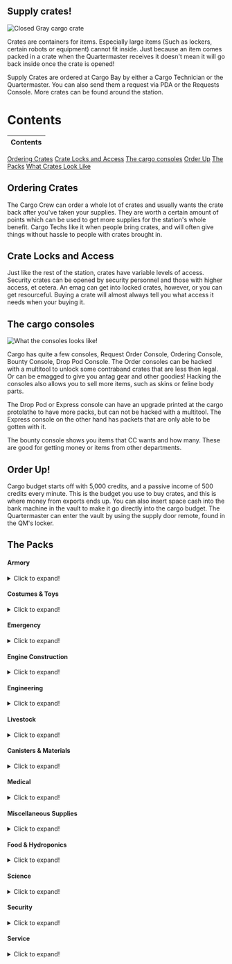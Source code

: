 ## Supply crates!
![Closed Gray cargo crate](https://cdn.discordapp.com/attachments/661373537461993474/661373554880675879/unknown.png "Closed Basic Cargo Crate")

Crates are containers for items. Especially large items (Such as lockers, certain robots or equipment) cannot fit inside. Just because an item comes packed in a crate when the Quartermaster receives it doesn't mean it will go back inside once the crate is opened!

Supply Crates are ordered at Cargo Bay by either a Cargo Technician or the Quartermaster. You can also send them a request via PDA or the Requests Console. More crates can be found around the station.

# Contents
|Contents|
|:--------|
[Ordering Crates](#ordering-crates)
[Crate Locks and Access](#crate-locks-and-access)
[The cargo consoles](#the-cargo-consoles)
[Order Up](#order-up)
[The Packs](#the-packs)
[What Crates Look Like](#what-crates-look-like)

## Ordering Crates
The Cargo Crew can order a whole lot of crates and usually wants the crate back after you've taken your supplies. They are worth a certain amount of points which can be used to get more supplies for the station's whole benefit. Cargo Techs like it when people bring crates, and will often give things without hassle to people with crates brought in.

## Crate Locks and Access
Just like the rest of the station, crates have variable levels of access. Security crates can be opened by security personnel and those with higher access, et cetera. An emag can get into locked crates, however, or you can get resourceful. Buying a crate will almost always tell you what access it needs when your buying it.

## The cargo consoles
![What the consoles looks like!](https://cdn.discordapp.com/attachments/661373537461993474/661429881372147748/unknown.png "Each console")

Cargo has quite a few consoles, Request Order Console, Ordering Console, Bounty Console, Drop Pod Console.
The Order consoles can be hacked with a multitool to unlock some contraband crates that are less then legal. Or can be emagged to give you antag gear and other goodies! Hacking the consoles also allows you to sell more items, such as skins or feline body parts.

The Drop Pod or Express console can have an upgrade printed at the cargo protolathe to have more packs, but can not be hacked with a multitool. The Express console on the other hand has packets that are only able to be gotten with it.

The bounty console shows you items that CC wants and how many. These are good for getting money or items from other departments.

## Order Up!

Cargo budget starts off with 5,000 credits, and a passive income of 500 credits every minute. This is the budget you use to buy crates, and this is where money from exports ends up. You can also insert space cash into the bank machine in the vault to make it go directly into the cargo budget. The Quartermaster can enter the vault by using the supply door remote, found in the QM's locker.

## The Packs

#### Armory

<details>
  <summary>Click to expand!</summary>
 
|Name                                            |Cost|Contents                          |Access Required|Notes                                      |
|:----------------------- |:--------------------------|:---------------|:------------------------------------------|:--|
|Bulletproof Armor Crate                         |1250|Bullet Proof Vests - 3             |Armory         |                                           |
|Bulletproof Helmet Crate                        |1250|Bullet Proof Helmet - 3            |Armory         |                                           |
|Chemical Implants Crate                         |1700|Remote Chemical implants - 5       |Armory         |Comes with an implanter in the box         |
|Combat Knives Crate                             |3200|Combat Knifes - 3                  |Armory         |                                           |
|Combat Shotguns Crate                           |8000|Automatic Combat Shotgun - 3 </br> Bandolier - 3 </br> Box of 12g - 1 </br> Box of Buckshot - 1 |Armory|The shotguns themselves come pre-loaded, just needs to be chambered|
|DRAGnet gun Crate                               |3250|DRAGnet gun - 2                    |Armory         |                                           |
|Energy Guns Crate                               |3250|Energy Gun - 3                     |Armory         |                                           |
|Exile Implants Crate                            |1050|Exile implant - 5                  |Armory         |Comes with an implanter in the box, useless without admins to make an away mission                                                                                            |
|Mindshield Implants Crate                       |4000|Mindshield Implants - 3            |Armory         |Likely will end up needing 3-4 of these in convertion based game mode.                                                                                                   |
|Tracking Implants Crate                         |1050|Tracking Implant - 4 </br> .38 TRAC reloaders - 3              |Armory         | Comes with an implanter in the box        |
|Incendiary Weapons Crate                        |1750|Fully made flamer - 1 </br> Plasma tank - 3 </br> Box of Dragon Breath - 1 <br/> Grenade Incendiary - 3                                                                       |Heads |Flamer doesn't come loaded.                  |
|Personal Miniature Energy Guns                  |3000|Miniature Energy gun - 3           |Armory         |                                           |
|Reflector Vest Crate                            |2000|Reflector Vest       - 2           |Armory         |Shockingly cheap traitor goal              |
|Riot Armor Crate                                |1750|Riot Vests - 3                     |Armory         |                                           |
|Riot Helmets Crate                              |1750|Riot Helmets - 3                   |Armory         |                                           |
|Riot Shields Crate                              |2200|Riot Shields  - 3                  |Armory         |                                           |
|Riot Shotgun Crate                              |6500|Riot Shotgun  - 3        </br> Box of rubber shot - 1   </br> Box of Beanbag - 1                                                                                        |Armory|The shotguns themselves come pre-loaded, just needs to be chambered |
|Russian Surplus Crate                           |5000|Ration Pack</br>Stripper Clip (7.62mm)</br>Ammo Storge Toolbox</br>Russian Armor Vest</br>Russian Armor Helmet</br>Russian Shoes</br>Combat Gloves</br>Sovit Jumpsuit</br>Sovit Turtleneck Jumpsuit</br>Russian Balaclava</br>Russian Ushanka</br>Russian Coat</br>Bolt Action Rifle              |Armory & Console Needs to be hacked|Only picks ten items inside the crate.   |
|SWAT Crate                                      |6000|NT Swat Helmets  - 2 </br> SWAT Suits - 2 </br> Combat gloves - 2 </br> SWAT sec Hailers - 2 </br> Combat Belt - 2 |Armory         |The SWAT suit and helmets are space proof  |
|SWAT tatical tasers Crate                       |7000|SWAT Tasers  - 2                   |Armory        |                                           |
|WoodStock Classic Shotguns Crate                |3000|Four Round shotgun  - 3            |Armory         |Already loaded but needs to be chambered       |
|WT-550 Semi-Auto Rifle Crate                    |2550|WT-550 Semi Auto rifle   - 2       |Armory        |Pre loaded with lethals                    |
|WT-550 Semi-Auto SMG Ammo Crate                 |1750|WT-550 rifle Lethal Ammo  - 4      |Armory        |                                           |
|WT-550 Semi-Auto SMG Non-Lethal Ammo Crate      |1750|WT-550 rifle None Lethal Ammo  - 4 |Armory        |                                           |
|WT-550 Semi-Auto SMG Special Ammo Crate         |3000|WT-550 rifle Incendiary Ammo  - 2  </br> WT-550 rifle AP Ammo  - 2 |Armory        |                                           |                                         |
</details>

#### Costumes & Toys
<details>
  <summary>Click to expand!</summary>
 
|Name                                            |Cost|Contents                          |Access Required|Notes|
|:----------------------- |:--------------------------|:---------------|:------------------------------------------|:--|
|Collectable Hats Crate                         |20000|Collectable Hat That can be one of -</br>Chef</br>Paper</br>Tophat</br>Captain</br>Beret</br>Welding</br>Flatcap</br>Pirate</br>Kitty</br>Rabbet Ears</br>Wizard</br>Hardhat</br>HoS</br>HoP</br>Thunderdome</br>SWAT</br>Slime</br>Xenom</br>Ultra Rare Pete's hat!             ||You only get 3 random items in this list                                           |
|Contraband Crate                                |3000|Contraband Posters</br>Life Weed</br>Cannabis</br>Life Cannabis</br>Zoompill Bottle</br>Happypill Bottle</br>LSDpill Bottle</br>Aranesppill Bottle</br>Stimulantpill Bottle</br>Deck of Syndicate Cards</br>Tacticool Jumpsuit</br>Tactical Jumpsuit</br>Bottle of Absinthe</br>Gun Suppressor</br>Shady Slims Smokes</br>Syndicate Smokes</br>Syndicate Gas Mask</br>Golden Necklace</br>Donksoft Vender Restock Unit</br>Amputation Arcade Game           |Console Needs to be hacked|    You only get 5 random items in this pack      |
|Foam Force Crate                                |1000|Foam Shotgun - 8                  ||Preloaded just needs to be chambered|
|Foam Force Pistols Crate                        |4000|Foam Pistol - 2</br> Foam Pistol Magazine - 2      |Console Needs to be hacked|Pistols come pre-loaded                     |
|Hilarious Firing Pin Crate                      |5000|Clown Firing Pin - 1              |Console Needs to be hacked|                   |
|Laser Tag Crate                                 |3500|Red Laser Tag Gun - 3</br> Blue Laser Tag Gun - 3</br> Red Laser Tag Armor - 3</br> Blue Laser Tag Armor - 3</br>Red Laser Tag Helmet - 3</br>Blue Laser Tag Helmet - 3                 |         |                                                                                            |
|Laser Tag Firing Pins Crate                     |3000|Laser Fireing Pins - 6           |Console Needs to be hacked|Has three blue and three red armor linking firepins                                                                                                  |
|Toy Crate                                       |5000|Random prizes usually found in arcade machines. </br>Donksoft Vender Restock            |         |Only 5 items in said crate. No pushies       |
|Plush Crate                                     |1500|Random Plushie  - 5      |       |                 | |
|Formalwear Crate                                |4750|Black Tango Dress - 1</br>Formal Assistant Jumpsuit - 2</br>Blue suit - 1</br>Blue Suit Jacket - 1</br>Purple Suit - 1</br>Purple Suit Jacket - 1</br>Black Suit - 1</br>Black Suit Jacket - 1</br>Waistcoat - 1</br>Blue Tie - 1</br>Red Tie - 1</br>Black Tie - 1</br>Bowler Hat - 1</br>Fedora-1</br>Flat Cap - 1</br>Beret - 1</br>Top-Hat - 1</br>Laceup Shoes - 3</br>Charcoal Suit - 1</br>Navy Suit - 1</br>Burgundy Suit - 1</br>Checkered Suit - 1</br>Tan Suit - 1</br>Lipstick (of random color) - 1   |         |                                           |
|Original Costume Crate                          |1750|Snowman Suit - 1</br>Snowman Suit Head - 1</br>Chicken Suit - 1</br>Chicken Suit Head - 1</br>Monkey Suit - 1</br>Monkey Mask - 1</br>Cardborg Suit - 1</br>Cardborg Helmet - 1</br>Xeno Suit - 1</br>Xeno Suit Head - 1</br>Corgi Costume - 1</br>Carp Costume - 1</br>Bee Costume - 1               |         |     |
|Standard Costume Crate                          |1300|Giggles Von Honkerton - 1</br>Clown Shoes - 1</br>Clown Wig and Mask - 1</br>Clown Suit - 1</br>Bike Horn - 1</br>Mime's Outfit - 1</br>Black Shoes - 1</br>White Gloves - 1</br>Mime Mask - 1</br>French Beret - 1</br>Suspenders - 1</br>Bottle of Nothing - 1</br>Parcel Parceaux - 1             |Theatre          |                                           |
|Wizard Costume Crate                            |2000|Fake Wizard Hat - 1</br> Fake Wizard Robe - 1</br> Sandles - 1</br>Wizard Staff - 1      |       |                 | |
</details>

#### Emergency

<details>
  <summary>Click to expand!</summary>
 
|Name                                            |Cost|Contents                          |Access Required|Notes                                      |
|:----------------------- |:--------------------------|:---------------|:------------------------------------------|:--|
|Biker Gang Kit                                  |2500|ATV - 1</br>ATV Key - 1</br>Spray Can - 2</br>Leather Overcoat - 1</br>Black Gloves - 1</br>Gray Soft Cap - 1</br>Skull Bandana - 1             |Console Needs to be hacked    |                                           |
|Biological Emergency Crate                      |2000|Biohood - 2</br> Biosuit - 2</br>Bio Bag - 1</br>Antiviral Syringe - 2</br>Nitrile Gloves - 2           |         |                                           |
|Emergency Bot/Internals Crate                   |2750|Medibot - 2</br>Floorbot - 2</br>Air Tank - 5</br>Gas Mask - 5          |         |                                           |
|Emergency Medical Supplies                      |10000|Box of Bodybags - 2</br>Heath HUD - 1</br>Loaded Defibrillator - 1</br>Medical Belt - 1</br>Toxin First Aid Kit - 1</br>O2 First Aid Kit - 1 </br>Brute First Aid Kit - 1</br>Burn Treatment Kit - 1</br>Glass Bottle of Toxins - 2</br> Storge Box of Medipens - 1           |         |                                           |
|Emergency Medical Supplies (Lite)               |2800|Box of Bodybags - 1</br>Stack of Gauze - 2</br>Health Analyzer - 2</br> Advanced Health Analyzer - 1</br>First Aid Kit -1</br>Spray of Styptic - 1 </br>Spray of Silver Sulfadiazine - 1</br>Spray of Synthflesh - 1</br>Glass Bottle of Charcoal - 2</br>Glass Bottle of Toxins - 1</br>Epinephrine Medipens - 4          |         |                                           |
|Emergency Radiation Protection Crate            |2500|Radiation Hood - 2</br>Radiation Suit - 2</br>Geiger Counter - 2</br>Radiation Treatment Deluxe Pill Bottle - 1</br>Radiation Treatment Kit - 1           |         |                                           |
|Emergency RCDs                                  |1500|RCD - 2           |         |The RCDs dont come loaded                                     |
|Explosive Emergency Crate                       |1500|Bomb Protection Hood - 1</br>Bomb Protection Suit - 1</br>Screwdriver - 1</br>Multitool - 1</br>Wirecutters - 1</br>           |         |                                           |
|Firefighting Crate                              |1200|Fire Fighter Suit - 2</br> Red Hard Hat - 2</br>Gas Mask - 2</br>Flashlight - 2</br>Red Air Tank - 2</br>Advanced Fire Extinguisher - 2           |         |                                           |
|Firefighting Tank Backpack                      |1000|Atmos Watertank - 1           |Atmospheric|                                           |
|Internals Crate                                 |1000|Gas Mask - 3</br>Breath Mask - 3</br>Air Tank - 3</br>Emergency Oxygen Tank - 3           |         |                                           |
|Metal Foam Grenade Crate                        |1500|Metal Foam Grenades - 14           |         |                                           |
|MRE Packs (Emergency Rations)                   |1000|MRE Menu One - 2 </br> MRE Menu Two - 2</br>  MRE Menu Three - 1</br>  MRE Menu Four - 1      |         |                                           |
|NULL Crate                                      |20000|Worth of 30TC of gear found in a uplink           |Must Emag the Console|                                           |
|Plasmaman Space Envirosuits                     |4000|Plasmaman Space Suit - 2 </br> Plasmama Space Hemlet - 2           |EVA|                                           |
|Plasmaman Supply Kit                            |2000|Plasmaman Suit - 2 </br> Plasmama Space Hemlet - 2</br> Plasmaman Internals - 2           |EVA|                                           |
|Radiation Protection Crate                      |1300|Radiation Hood - 2</br>Radiation Suit - 2</br>Geiger Counter - 2</br> Bottle of Vodka - 2 </br> Shot glasses - 2           |         |                                           |
|Space Suit Crate                                |1500|Space Suit - 2</br> Space Hemlet - 2</br>Breath Mask - 2           |         |                                           |
|Space Suits (Fragile)                           |1200|Air Tank - 2</br>Gas Mask -2</br>Soft Space Suit Helmet - 2</br> Soft Space Suit -2           |         |                                           |
|Spare EVA Jetpacks                              |2000|EVA Grade Jectpacks - 3           |  EVA   |                                           |
|Special Ops Supplies                            |2200|Box of EMPs - 1</br>Smoke Grenade - 3</br>Sleepy Pen - 1</br>Incendiary Grenade - 1           |Must Emag the Console|                                           |
|Weed Control Crate                              |1800|Gas Mask - 1</br>Scythe - 1</br>Spray Bottle of Plant-B-Gone - 2</br>Anti-Weed Grenade - 2           |Hydroponics|                                           |

</details>


#### Engine Construction

<details>
  <summary>Click to expand!</summary>
 
|Name                                            |Cost|Contents                          |Access Required|Notes                                      |
|:----------------------- |:--------------------------|:---------------|:------------------------------------------|:--|
|Antimatter Containment Jar Crate                |2300|Antimatter Containment Jar - 2    |               |             |
|Antimatter Control Crate                        |5200|Antimatter Controls - 1           |               |             |
|Antimatter Shielding Crate                      |2500|Antimatter Shield - 9             |               |             |
|Emitter Crate                                   |1750|Emitter - 2                       |CE             |             |
|Field Generator Crate                           |1750|Field Generator - 2               |               |             |
|Grounding Rod Crate                             |2200|Grounding Rod - 4                 |               |             |
|M.A.S.O.N RIG Crate                             |15000|M.A.S.O.N RIG - 1                |CE             |             |
|Particle Accelerator Crate                      |3750|PA Fuel Chamber - 2  </br>PA Control Box - 1</br> PA Emitter Center - 1</br>PA Emitter Left - 1</br> PA Emitter Right - 1</br>PA Power Boc - 1</br>PA End Cap - 1                      |               |             |
|Radiation Collector Crate                       |2750|Radiation Collector - 3           |               |             |
|Singularity Generator Crate                     |6000|Singularity Generator - 1         |               |             |
|Solar Panel Crate                               |2850|Solar Assemblies - 21</br>Solar-Control Circuit Board - 1</br>Solar Tracker - 1</br>Solar Power Guide Paper - 1         |               |             |
|Supermatter Shard Crate                         |10000|Supermatter Shard - 1            |CE             |             |
|Tesla Coil Crate                                |3500|Tesla Coil - 4                    |               |             |
|Tesla Generator Crate                           |7000|Tesla Generator - 1               |               |             |

</details>

#### Engineering

<details>
  <summary>Click to expand!</summary>
 
|Name                                            |Cost|Contents                          |Access Required|Notes                                      |
|:----------------------- |:--------------------------|:---------------|:------------------------------------------|:--|
|Anti-breach Shield Projector Crate              |2500|Anti-breach Shield Projector - 2   |               |             |
|Conveyor Assembly Crate                         |750 |Conveyor Belts - 15 </br>Instruction Book - 1           |               |             |
|Engineering Gear Crate                          |1500|Toolbelts - 3</br> High-Visibility Vests - 3</br> Welding Helmets - 3</br> Hardhats - 3</br>Meson Goggles - 2             |           |             |
|Engineering Hardsuit                            |2250|Engineering Hardsuit - 1</br> Air Tank - 1</br> Gas Mask - 1                       |Engineering|             |
|Atmospherics Hardsuit                           |5000|Atmospherics Hardsuit - 1</br> Air Tank - 1</br> Gas Mask - 1                |CE             |             |
|Radiation Voidsuit                              |3500|Radiation Voidsuit Helm - 1</br>Radiation Voidsuit Suit - 1</br> Air Tank - 1</br> Gas Mask - 1                |Engineering|             |
|Industrial RCD                                  |4500|Industrial RCD - 1                |CE             |             |
|Insulated Gloves Crate                          |2300|Insulated Glove - 3               |               |             |
|NT-75 Electromagnetic Power Inducers Crate      |2300|SCI Inducers - 2                  |               |Comes with cells installed   |
|P.A.C.M.A.N Generator Crate                     |2250|P.A.C.M.A.N Generator - 1         |               |Dosnt come with fuel             |
|Portable Air Pump Crate                         |3000|Air Pump - 2                      |               |             |
|Portable Scrubber Crate                         |3000|Air Scrubber - 2                  |               |             |
|Power Cell Crate                                |1000|High-Voltage Power Cell - 3      |               |             |
|Shuttle Engine Crate                            |5000|Bluespace Engine - 1              |CE             |             |
|Toolbox Crate                                   |1200|Electrical Toolbox - 3 </br>Mechanical Toolbox - 3              |               |Ectrical toolboxes can spawn insulated gloves in them         |
|Bluespace Artillery Parts                       |15000|BAP Circuitboard - 4             |               |This is needed to complete a station goal.            |
|DNA Vault Parts                                 |12000|DNA Circuitboard - 1</br>DNA Probe - 5  |               |This is needed to complete a station goal.         |
|DNA Vault Samplers                              |3000|DNA Probe - 5                     |               |             |
|Shield Generator Satellite                      |4000|Meteor Satellite - 3              |               |             |
|Shield System Control Board                     |4000|Shield System Control Board - 1   |               |             |

</details>

#### Livestock

<details>
  <summary>Click to expand!</summary>
 
|Name                                            |Cost|Contents                          |Access Required|Notes                                      |
|:----------------------- |:--------------------------|:---------------|:------------------------------------------|:--|
|Animal Feed Crate                               |1500|Wheat Plant - 50 </br> Oat Plant - 1   |               |             |
|Bird Crate                                      |4000|Talking Bird - 5                  |               |Has a 1% to spawn a clock work bird     |
|Butterflies Crate                               |5000|Butterfly - 50                    |Console Needs to be hacked|             |
|Cat Crate                                       |5000|Cat - 1</br> Collar - 1</br>      |               |             |
|Chicken Crate                                   |2000|Chicken -                         |               |             |
|Crab Rocket                                     |5000|Crab - 50                         | Drop Pod Only |             |
|Corgi Crate                                     |5000|Corgi - 1</br> Collar - 1         |               | Has 50% to spawn Lisa             |
|Exotic Corgi Crate                              |5500|Exotic Corgi - 1</br> Collar - 1  |               |             |
|Cow Crate                                       |3000|Cow - 1                           |               |             |
|Fox Crate                                       |5000|Fox - 1</br> Collar - 1           |               |             |
|Goat Crate                                      |2500|Goat - 1                          |               |             |
|Goose Crate                                     |2500|Untitled Goose - 1                |               |             |
|Pug Crate                                       |5000|Pug - 1 </br> Collar - 1          |               |             |
|Space kiwi Crate                                |2000|Space Kiwi - 1                    |               |             |
|Snake Crate                                     |3000|Poison Snake - 3                  |               |             |
|Mouse Crate                                     |2000|Mouse - 12                        |               |             |
|Security Bat Crate                              |2500|Security Bat - 5                  |               |             |

</details>

#### Canisters & Materials

<details>
  <summary>Click to expand!</summary>
 
|Name                                            |Cost|Contents                          |Access Required|Notes                                      |
|:----------------------- |:--------------------------|:---------------|:------------------------------------------|:--|
|50 Cardboard Sheets                             |1000|Cardboard Sheet - 50              |               |             |
|50 Glass Sheets                                 |850 |Glass Sheet - 50                  |               |             |
|50 Metal Sheets                                 |850 |Metal Sheet - 50                  |               |             |
|20 Plasteel Sheets                              |4700|Plasteel Sheet - 20               |               |             |
|50 Plasteel Sheets                              |9050|Plasteel Sheet - 50               |               |             |
|50 Plastic Sheets                               |950 |Plastic Sheet - 50                |               |             |
|30 Sandstone Blocks                             |800 |Sandstone Blocks - 30             |               |             |
|50 Towercap Logs                                |1000|Towercap Log - 50                 |               |             |
|50 Wood Planks                                  |1450|Wood Plank - 50                   |               |             |
|Raw Cotton Crate                                |800 |Raw Cotton - 40                   |               |             |
|Raw Cotton Crate (Bulk)                         |1300|Raw Cotton - 240                  |               |             |
|Spare RCD ammo                                  |3750|RDC ammo - 16                     |               |             |
|Loom                                            |1000|Loom - 1                          |               |             |
|BZ Canister Crate                               |7500|BZ Canister - 1                   |Toxins         |             |
|Carbon Dioxide Canister                         |3000|Carbon Dioxide Canister - 1       |               |             |
|Nitrogen Canister                               |2000|Nitrogen Canister - 1             |               |             |
|Nitrous Oxide Canister                          |2500|Nitrous Oxide Canister - 1        |Atmospherics   |             |
|Oxygen Canister                                 |1500|Oxygen Canister - 1               |               |             |
|Water Vapor Canister                            |2500|Water Vapor Canister - 1          |               |             |
|Fuel Tank Crate                                 |800 |Fuel Tank - 1                     |               |             |
|Water Tank Crate                                |600 |Water Tank - 1                    |               |             |
|Firefighting Foam Tank Crate                    |1500|Firefighting Foam Tank - 1        |               |             |
|Large Water Tank Crate                          |1200|High-Capacity Water Tank - 1      |               |             |

</details>

#### Medical

<details>
  <summary>Click to expand!</summary>
 
|Name                                            |Cost|Contents                          |Access Required|Notes                                      |
|:----------------------- |:--------------------------|:---------------|:------------------------------------------|:--|
|Bodybags                                        |1200|Boxes of Bodybags - 4             |               |             |
|Blood Pack Variety Crate                        |3000|Random Blood Pack - 1 </br> Synthetic Blood Pack - 2<br>AB+ Blood Pack - 1</br>AB- Blood Pack - 1 </br>A- Blood Pack - 1 </br>A+ Blood Pack - 1 </br>B+ Blood Pack - 1 </br>B- Blood Pack - 1 </br>O+ Blood Pack - 1 </br>O- Blood Pack - 1 </br>Lizard Blood Pack - 1 </br>Slime Blood Pack - 1 </br>Insect Blood Pack - 1              |               |             |
|Chemical Starter Kit Crate                      |1700|Bottle of Hydrogen - 1 </br>Bottle of Carbon - 1 </br>Bottle of Nitrogen - 1</br>Bottle of Oxygen - 1 </br>Bottle of Fluorine - 1 </br>Bottle of Phosphorus - 1 </br>Bottle of Silicon - 1 </br>Bottle of Chlorine - 1 </br>Bottle of Radium - 1 </br>Bottle of Sulphuric Acid - 1</br>Bottle of Ethanol - 1</br>Bottle of Potassium - 1</br>Science Goggles - 1</br>Dropper - 1</br>Box of Beakers - 1               |               |             |
|Defibrillator Crate                             |2500|Defibrillator - 2                 |               |Defibrillators come loaded with a cell|
|IV Drip Crate                                   |800 |IV Drip - 1                       |               |             |
|Med-Co Advanced surgery tools                   |5500|Spray of Synthflesh - 1</br>Spray of Sterilizine - 1</br>Belt of Advanced Surgical Tools - 1                 | Surgery |             |
|Surgical Supplies Crate                         |1300|Duffle Bag of Surgical Tools - 1</br>Roller Bed - 1</br>Spray of Sterilizine - 1        |Surgery    |             |
|Bruise Treatment Kit Crate                      |1000|Brute First Aid Kit - 3           |               |             |
|Burn Treatment Kit Crate                        |1000|Burn First Aid Kit - 3            |               |             |
|First Aid Kit Crate                             |1000|First Aid Kit - 4                 |               |             |
|Toxin Treatment Kit Crate                       |1000|Toxic First Aid Kit - 3           |               |             |
|Medical Hardsuit                                |2750|Medical Hardsuit - 1</br>Gas Mask - 1</br>Air Tank - 1                   |Medbay|             |
|Medical Supplies Crate                          |2500|Bottle of Charcoal - 2</br>Bottle of Epinephrine - 2</br>Bottle of Morphine - 3</br>Bottle of Toxins - 2</br>Large Beaker - 2</br>Insulin Pill - 4</br>Stack of Medical Gauze - 1</br>Box of Beaker - 1</br>Box of Spray Bottle - 1</br>Box of Syringes - 1</br>Box of Bodybags - 1</br> Pill Bottle of Stimulants - 1|               |             |
|Medical Sprays                                  |2250|Spray of Synthflesh - 2</br>Spray of Sterilizine - 2</br>Spray of Silver Sulfadiazine - 2</br>Spray of Styptic - 2                          |               |             |
|Mixed Medical Kits                              |1250|Burn First Aid Kit - 1</br>Burn First Aid Kit - 1</br>First Aid Kit - 1</br>Toxic First Aid Kit - 1</br>Oxygen Deprivation First Aid Kit - 1                 |         |             |
|Oxygen Deprivation Kit Crate                    |1000|Oxygen Deprivation First Aid Kit - 3    |               |             |
|Radiation Treatment Crate Deluxe                |3500|Geiger Counter - 2</br>Pill Bottle of Antirad Plus - 1</br>Pill Bottle of Radiation Treatment Deluxe - 1</br>Radiation First Aid Kit - 2           |               |             |
|Virus Crate                                     |2500|Bottle of Flu - 1</br>Bottle of Common Cold - 1</br>Bottle of Random Virus - 4</br>Bottle of Fake Gibs - 1</br>Bottle of Magnitis - 1</br>Bottle of Pierrot Throat - 1</br>Bottle of Brainrot - 1</br>Bottle of Anxiety - 1</br>Bottle of Beesease - 1</br>Box of Beakers - 1</br> Box of Syringes - 1</br>Bottle of Unstable Mutagen - 1      |CMO            |             |
|Virus Containment Crate                         |3000|Medibot - 1</br>Bio hood - 2</br>Bio Suit - 2</br>Anti-Viral Syringe - 4</br>Box of Syringe - 1</br>Box of Beakers - 1                 |Medbay|             |

</details>

#### Miscellaneous Supplies

<details>
  <summary>Click to expand!</summary>
 
|Name                                            |Cost|Contents                          |Access Required|Notes                                      |
|:----------------------- |:--------------------------|:---------------|:------------------------------------------|:--|
|Art Supplies                                    |800 |Easel - 2</br>Cavas 19x19 - 2</br>Cavas 23x19 - 2</br>Cavas 23x23 - 2</br>Box of Crayons - 2</br>White Crayon - 2</br>Rainbow Crayon                  |               |             |
|Book Crate                                      |1500|Random Book - 3</br> Random Manula - 3</br>Codex Gigas - 1                |               |             |
|Bureaucracy Crate                               |1500|Moveable Chestdrawer - 1</br>Camera Film - 1</br>Hand Labeler - 1</br>Hand Labeler Refill - 2</br>Paper Bin - 1</br>Four Colour Pen - 2</br>Pen - 1</br>Blue Pen - 1</br>Red Pen - 1</br>Blue Folder - 1</br>Red Folder - 1</br>Yellow Folder - 1</br>Clipboard - 2</br>Approved Stamp - 1</br>Denied Stamp - 1</br>Briefcase - 1             |               |             |
|Captain Pen                                     |5000|Captain Pen - 1                   |Captain        |             |
|Calligraphy Crate                               |730 |Box of Fountain Pens  - 1</br>Paper Bin - 1             |               |             |
|Freelance Paper work                            |700 |Fountain Pen - 1</br>Freelance Paper Work - 20             | Filling out the paper work and sending it back will make 2400 credits.    |             |
|Bedsheet Crate (R)                              |2000|Random Bed Sheet - 8              |               |             |
|Bedsheet Crate (C)                              |1250|Bed Sheet Red - 1</br>Red Bed Sheet Blue - 1</br>Yellow Bed Sheet - 1</br>Green Bed Sheet - 1</br>Purple Bed Sheet - 1</br>Brown Bed Sheet - 1</br>Black Bed Sheet - 1</br>Rainbow Bed Sheet - 1                   |               |             |
|Bicycle                                         |1000000|Bicycle - 1                    |               |             |
|Big Band Instrument Collection                  |1250|Violin - 1</br>Guitar - 1</br>Glockenspiel - 1</br>Accordion - 1</br>Saxophone - 1</br>Trombone - 1</br>Recorder - 1</br>Harmonica - 1</br>Grand Piano - 1                   |               |             |
|Casino Crate                                    |5000|Battle Arcade Game Circuitboard - 2</br>Orion Trail Arcade Game Circuitboard - 2</br>Minesweeper Arcade Game Circuitboard - 2</br>Slots Game Circuitboard - 6                   |        |             |
|Coin Crate                                      |3000|Silver Coin - 10                  |Console Needs to be hacked|             |
|Dirty Magazines                                 |12000|.357 Speed Loader</br>9mm magazine</br>Point 45 Cleaner Rounds|Must Emag the Console| Only 3 items in said crate           |
|Candle Crate                                    |850 |Box of Candles - 2</br>Box of Crayons - 1                   |        |             |
|Exotic Footwear Crate                           |4337|Foot Wraps - 2</br>Foot Wraps Silver - 2</br>Foot Wraps Red - 2</br>Foot Wraps Blue - 2</br>Clown Shoes -1</br>Kindle Kicks - 1                   |        |             |
|Funeral Supplies                                |1200|Burial Clothing - 1</br>Box of Candles - 2</br>Harebell Flowers - 2</br>Lily Flowers - 2</br>Geranium Flowers - 2</br>Box of Crayons - 1</br>Paper Bin - 1                  |        |             |
|Jukebox                                         |10000|Jukebox - 1                       |               |             |
|Loot Box                                        |15000|Detla Locked Puzzle - 1          |Console Needs to be hacked|             |
|Potted Plants Crate                             |730 |Potted Plant - 5                  |               |             |
|Religious Supplies Crate                        |4000|Bible - 2</br>Bottle of Holy Water - 2</br>Chaplain Hoodie - 2</br>              |               |             |
|Shower Supplies                                 |1000|Towl - 6</br>Rubber Duck - 2</br>Bar of NT Soap - 1              |               |             |
|Exotic Carpet Crate                             |7000|Carpet Blue - 100</br>Carpet Red - 100</br>Carpet Cyan - 100</br>Carpet Green - 100</br>Carpet Orange - 100</br>Carpet Purple - 100</br>Carpet Black-Red - 100</br>Carpet Royal Blue - 100</br>Carpet Monochrome - 100             |               |             |
|Premium Carpet Crate                            |1350|Carpet - 100</br>Carpet Black - 100</br>Carpet Monochrome - 100</br>Carpet Black-Red - 100              |               |             |
|High-traction Floor Tiles                       |2000|High-traction Floor Tile - 60                    |               |             |
|Lewd Crate                                      |5250|Dildo - 2</br>Kink Vender Refill - 2</br>Maid Outfit - 2</br>Shock Collar - 2</br>Kinky Hand Cuffs - 2</br>Kitty Ears - 2</br>Pill Bottle of Penis Enlargement - 1</br>Keg of Aphro - 1      |Console Needs to be hacked|Cronic             |
|Lewd Deluxe Keg                                 |7500|Keg of Strong Aphro - 1          |Console Needs to be hacked| Hexacroc  |

</details>

#### Food & Hydroponics

<details>
  <summary>Click to expand!</summary>
 
|Name                                            |Cost|Contents                          |Access Required|Notes                                      |
|:----------------------- |:--------------------------|:---------------|:------------------------------------------|:--|
|Burger Combo #2                                 |3200|Big Bite Burger - 1</br>Cheese Burger - 1</br>Fries- 1</br>Packet of Ketup - 2</br>Nugget - 4</br>Random Plushie - 1              |               |             |
|Candy Crate                                     |2500|Candy Bar</br>Lollipop</br>Gumball</br>Chocolate Egg</br>Donut</br>Cookie</br>Suger Cookie</br>Mint</br>Spider Lollipop</br>Chocolate Coin</br>Fudge Dice</br>Chocolate Orange</br>Honey Nut Bar</br>Tiny Chocolate</br>Space Twinkie</br>Cheesie Honkets</br>Syndi-Cake</br>Skull Cookie</br>Coffin Cookie</br>Candy Corn</br>Candied Apple</br>Chocolate Bar</br>Candy Heart</br>Box of Tiny Chocolate</br>Box of Donuts                   |               |Only 10 items in said crate.|
|Fiesta Crate                                    |2750|Sombrero - 1</br>Red Cloak - 1</br>Fake Moustache - 1</br>Taco - 2</br>Taco Plain - 2</brEnchiladas - 2</br>Carne Burrito - 1</br>Chessy Burrito - 1</br>Packet of Capsaicin - 2              |               |             |
|Pizza Crate                                     |6000|Box of Margherita Pizza - 1</br>Box of Mushroom Pizza - 1</br>Box of Meat Pizza - 1</br>Box of Vegetable Pizza - 1</br>Box of Pineapple Pizza - 1             |               |5% To spawn an Anomalous Pizza Box|
|Food Crate                                      |1000|Bag of Flour - 2</br>Bag of Rice - 2</br>Jug of Milk - 2</br>Jug of Soy Milk - 1</br>Carten of Eggs - 2</br>Salt Shaker - 1</br>Pepper Mill - 1</br>Bottle of Enzyme - 1</br>Bottle of Sugar - 1</br>Slab of Monkey Meat -3</br>Banana - 3               |               |             |
|Fruit Crate                                     |1500|Lime</br>Orange</br>Banana</br>Watermelon</br>Apple</br>Berries</br>Lemon</br>Pineapple</br>Cherries</br>Grapes</br>Green Grapes</br>Eggplant</br>Strawberry</br>Peach                |               |Only 15 items in said crate.|
|High-yield Clown-grade Cream Pie Crate          |6000|Duffle Bag of Cream Pies - 1      |Console Needs to be hacked & Theater | |
|Meat Crate (Exotic)                             |2000|Slab of Slime Meat</br>Slab of Killer Tomato Meat</br>Slab of Bear Meat</br>Slab of Xeno Meat</br>Slab of Spider Meat</br>Slab of Human Meat</br>Spider Leg</br>Raw Bacone</br>Slab of Carp Meat                 |               |Only 15 items in said crate.|
|Meat Crate (Fresh)                              |2150|Box of Monkey Cubes - 1</br>Cable Cuffs - 1</br>IV Drip - 1</br>Beaker of Cryoxadone - 2                   |Console Needs to be hacked|             |
|Meat Crate 'Synthetic'                          |1200|Slab of Meat Product Meat - 12</br>Slab of Imitation Carp Meat - 4                 |               |             |
|Mixed Ingredient Boxes                          |2300|Box of Mixed Ingredients - 4      |               |             |
|Vegetable Crate                                 |1300|Chili</br>Corn</br>Tomato</br>Potato</br>Carrot</br>Chanterelle</br>Onoin</br>Pumpkin                     |               |Only 15 items in said crate.|
|Beekeeper Suit Crate                            |1300|Beekeeper Suit - 2</br>Beekeeper Hood - 2                           |               |             |
|Beekeeping Starter Crate                        |1800|Bee Box - 1</br>Honey Frame - 4</br>Queen Bee - 1</br>Beekeeper Suit - 1</br>Beekeeper Hood - 1</br>Fly Swatter - 1                   |               |             |
|Hydroponics Backpack Crate                      |1200|Watertank Backpack - 1            |Hydroponics    |             |
|Maintenance Garden Crate                        |2700|Portable Seed Maker - 1</br>Pest Spray - 1</br>Sandstone Block - 20</br>Bucket - 1</br>Bottle of Ammonia - 2</br>Hatchet - 1</br>Cultivator  - 1</br> Plant Analyzer - 1</br>Botanic Leather Gloves - 1</br>Flashlight - 1</br>Carrot Seeds - 2</br>Tower Cap Seeds - 2</br>Watermelon Seeds - 2</br>Grass Seeds - 2             |               |             |
|Seeds Crate                                     |1250|Chili Seeds - 1</br>Berry Seeds - 1</br>Corn Seeds - 1</br>Eggplant Seeds - 1</br>Tomato Seeds - 1</br>Soya Seeds - 1</br>Wheat Seeds - 1</br>Rice Seeds - 1</br>Carrot Seeds - 1</br>Sunflower Seeds - 1</br>Chanter Seeds - 1</br>Potato Seeds - 1</br>Surgarcane Seeds - 1</br>Ambrosia Seeds - 1        |    |             |
|Seeds Crate (Exotic)                            |1500|Nettle Seeds - 1</br>Replicapod Seeds - 3</br>Plump Seeds - 1</br>Liberty Seeds - 1</br>Amanita Seeds - 1</br>Reishi Seeds - 1</br>Banana Seeds - 1</br>Egg-Plant Seeds - 1</br>Random Seeds - 2               |               |             |
|Hunting Gear                                    |3500|Flat Cap - 1</br>Captain Wintercoat - 1</br>Bottle of Cognac - 1</br>Havana Cigar Box - 1</br>White Gloves - 1</br>Curator Jumpsuit - 1</br>Wood Stock Shotgun - 1          |Console Needs to be hacked & Armory|Shotgun is loaded with lethals             |
|Party Equipment                                 |2000|Box of Drinking Glasses - 1</br>Shaker - 1</br>Bottle of Patron - 1</br>Bottle of Goldshlager - 1</br>Bottle of Ale - 2</br>Bottle of Beer - 4</br>Glowstick - 1</br>Red Glowstick - 1</br>Blue Glowstick - 1</br>Cyan Glowstick - 1</br>Orange Glowstick - 1</br>Yellow Glowstick - 1</br>Pink Glowstick - 1                     |               |             |
|Surplus Valentine Crate                         |3000|Heart Candy Box - 2</br>Poppy Flower - 3</br>Candy Heart - 5</br> Valentine Card - 3                    |Console Needs to be hacked|             |

</details>

#### Science

<details>
  <summary>Click to expand!</summary>
 
|Name                                            |Cost|Contents                          |Access Required|Notes                                      |
|:----------------------- |:--------------------------|:---------------|:------------------------------------------|:--|
|Advanced Alien Alloy Crate Crate                |15000|Abductor Alloy - 1               | Drop Pod Only |             |
|Chemistry Beakers Crate                         |1500|Small Beaker - 4</br>Large Beaker - 3</br>Plastic Beaker - 2</br>Cryo Beaker - 1</br>Metamaterial Beaker - 1</br>Dropper - 3</br>Latex Glove - 2                  |               |             |
|Circuit Crate (Odysseus)                        |1500|Odysseus Main Circuitboard - 1</br>Odysseus Peripherals Circuitboard - 1                  |Robotics       |             |
|Circuit Crate (Ripley APLU)                     |1200|Ripley Main Circuitboard - 1</br>Ripley Peripherals Circuitboard - 1</br>Ripley Build and Repair Manual - 1                |Robotics       |             |
|Circuitry Starter Pack Crate                    |1000|Integrated Circuit Printer - 1</br>Integrated Circuit Analyzer - 1</br>Integrated Circuit Debugger - 1</br>Integrated Circuit Wirer - 1               |               |             |
|Glass Blower Kit Crate                          |1000|Glass Blowing Tool Kit - 2</br>Glass Blowing Rod - 2                |               |             |
|Monkey Cube Crate                               |1500|Box of Money Cubes - 1            |               |             |
|Nitrile Gloves Crate                            |1500||Nitrile Gloves - 2               |               |             |
|Nuke Defusal Kit                                |7500|NT Nuke Core Box - 1</br<NT Nukie Screwdriver - 1</br>NT Nuke Core Manual - 1                   | Drop Pod Only |             |
|Plasma Assembly Crate                           |1800|Plasma Tank - 3</br>Igniter - 3</br>Prox-Sensor - 3</br>Timer - 3                   |Toxins         |             |
|Relic Crate                                     |1000|Relic - 2                         | Console Needs to be hacked |             |
|Robotics Assembly Crate                         |1500|Prox-Sensor - 3</br>Electrical Toolbox- 1</br>Vox of Flashes - 1</br>High-Voltage Power Cell - 2                     |Robotics       |             |
|RPED crate                                      |1500|T1 Parts Loaded RPED - 1          |               |             |
|Shield Generator Crate                          |2000|Shield Wall Generator - 4         |Teleporter     |             |
|Slime Core Crate                                |1000|Gray Slime Core - 1               |Xenobiology    |             |
|Supermatter Extraction Tools Crate              |7500|Suppermatrer Core Box - 1</br>Suppermatter Hemostat - 1</br>Suppermatter Scalpel - 1</br>Suppermatter Extraction Manual - 1       | Must Emag the Console |             |
|Tablet Crate                                    |1500|Cargo Tablet - 5                  |               |             |
|Tank Transfer Valves Crate                      |6000|Tank Transfer Valve - 2           |RD             |             |
|Tech Slug Ammo Shells                           |1700|Box of Tech-Slugs - 2             |               |Unmade ammo  |

</details>

#### Security

<details>
  <summary>Click to expand!</summary>
 
|Name                                            |Cost|Contents                          |Access Required|Notes                                      |
|:----------------------- |:--------------------------|:---------------|:------------------------------------------|:--|
|Ammo Crate - General Purpose                    |2500|WT-550 rifle Lethal Ammo  - 2</br>Box of Buckshot - 3</br> Box of Rubbershot - 3</br> .38 TRAC - 1</br> .38 Hotshot - 1</br>.38 Icebox - 1              | Securiy       |             |
|Armor Crate                                     |1200|Armor Vest - 3                    |Security       |             |
|Disabler Crate                                  |1300|Disabler Gun - 3                  |Security       |             |
|Forensics Crate                                 |1800|Box of Evidence Bags - 1</br> Detective Scanner - 1</br>Camera - 1</br>Tape Recorder - 1</br>White Crayon -1</br>Detective Fedora - 1               |Security       |             |
|Helmets Crate                                   |1200|Armor Helmet - 3                  |Security       |             |
|Laser Crate                                     |1750|Laser Blaster - 3                 |Security       |             |
|Russian Surplus Clothing                        |5750|Russian Security Jumpsuit - 2</br>Combat Boots - 2</br>Ushanka - 2</br>Bullet Proof Vest - 2</br>Bullet Proof Helmet - 2</br>Combat Gloves - 2</br>Gas Mask - 2             |Security & Console Needs to be hacked      |             |
|Russian Minutemen Gear                          |5500|Russian Security Jumpsuit - 1</br>Combat Boots - 1</br>Ushanka - 1</br>Bullet Proof Vest - 1</br>Bullet Proof Helmet - 1</br>Combat Gloves - 1</br>Gas Mask - 2</br>Mosin - 1</br>7.62 Clip - 1              |Console Needs to be hacked      |             |
|Sec Hardsuit                                    |3000|Security Hardsuit - 1</br>Air Tank - 1</br>Gas Mask - 1                   |Security       |             |
|Security Barrier Grenades                       |2000|Barrier Grenade - 4               |Security       |             |
|Security Clothing Crate                         |3250|Navy Blue Security Jumpsuit - 2</br>Security Jumpsuit - 2</br>Navy Beret - 2</br>Warden Navy Blue Jumpsuit - 1</br>Warden Jumpsuit - 1</br>Warden Navy Beret - 1</br>Head of Security Navy Blue Jumpsuit - 1</br>Head of Security Jumpsuit - 1</br>Head of Security Navy Beret - 1                |Security       |             |
|Security Supplies Crate                         |1200|Box of Flashbangs - 1</br>Box of Teargas - 1</br>Box of Flashes - 1</br>Box of Handcuffs - 1                     |Security       |             |
|Standard Firing Pins Crate                      |2000|Box of Fireing Pins - 2           |Security       |             |
|Standard Justice Enforcer Crate                 |6000|Justice Helm - 1</br>Sec Hailer - 1    |Security & Console Needs to be hacked      |             |
|Stun Batons Crate                               |1200|Stunbaton - 3                     |Security       |Stunbatons are loaded             |
|Taser Crate                                     |3500|Adv Taser - 3                     |Security       |Fully Charged Tasers         |
|Wall-Mounted Flash Crate                        |1000|Wall-Flash Mounting Kit - 4       |Security       |             |

</details>

#### Service

<details>
  <summary>Click to expand!</summary>
 
|Name                                            |Cost|Contents                          |Access Required|Notes                                      |
|:----------------------- |:--------------------------|:---------------|:------------------------------------------|:--|
|Cargo Packaging Crate                           |1000|Wrapping Paper - 3</br>Package Wrap - 3</br>Destination Tagger - 1</br>Hand Labler - 1         |               |             |
|Cargo Supplies Crate                            |1000|Approved Stamp - 1</br>Denied Stamp - 1</br>Export Scanner - 1</br>Destinatio Tagger - 1</br>Hand Labeler - 1</br>Toner - 2</br>Package Wrap - 2               |               |             |
|MULEbot Crate                                   |2000|MULE Bot - 1                      |               |             |
|Shaft Miner Starter Kit                         |2500|Mini Pickaxe - 1</br>Meson Goggles - 1</br>Lesser Ore Scanner - 1</br>Mining Headset - 1</br>Ore Bag - 1</br>Explorer Suit - 1</br>Explorer Gas Mask - 1  |QM             |             |
|Build a Bar Crate                               |3750|Box of Drinking Glasses - 2</br>Matter Bin - 6</br>Manipulator - 3</br>Capacitor - 2</br>Metal Sheet - 20</br>Cable Coil - (1 to 30)</br>Dry Rag - 1</br>Barman Recipes - 1</br>Shaker - 1</br>Circuitboard Booze Dispenser - 1</br>Circuitboard Soda Dispenser - 1</br>Circuitboard Dish Drive - 1</br>Book on Throwing Glasses Without Spilling - 1   |               |             |
|Food Cart Crate                                 |1000|Food Cart - 1                     |               |             |
|Ice Cream Cart Crate                            |2750|Ice Cream Cart - 1                |               |Per-Stocked  |
|Grilling Starter Kit                            |3000|Coal - 5</br>Grill - 1            |               |             |
|Grilling Fuel Kit                               |1000|Coal - 10                         |               |             |
|Kitchen Cutlery Deluxe Set                      |10000|Sharpener - 1</br>Fork - 2</br>Knife - 4</br>Butcher Cleaver - 2</br>Rolling Pin - 1</br>Plate - 4</br>Drinking Glass - 3</br>Shot Glass - 2                   |Console Needs to be hacked|             |
|Replacement Defensive Bar Shotgun               |2200|Bar Shotgun - 1                   |Console Needs to be hacked & Bar|Loaded with Beanbag            |
|Advanced Lighting crate                         |2750|RLD - 1</br>Lamp - 2</br>Green Lamp - 1</br>Mixed Replacement Lights - 1                  |               |             |
|Replacement Lights                              |1200|Mixed Replacement Lights - 3</br>Light Replacer - 1                          |               |             |
|Advanced Sanitation Crate                       |5700|Bluespace Trashbag - 1</br>Space Cleaner Spray - 1</br>Advanced Mop - 1</br>Janucart Upgrade - 1</br>Wet Floor Holo Sign Protecter - 1                  |Janitor        |             |
|Custodial Cruiser                               |3000|Janitor Cart Keys - 1</br>Janicart - 1     |Janitor        |             |
|Janitor Backpack Crate                          |1000|Janitor Watertank Backpack - 1    |Janitor        |             |
|Janitor Supplies (Premium)                      |2700|Cluster Cleaner Grenade - 1</br>Cleaner Grenade - 3</br>Dry Rag - 1</br>Bottle of Ammonia - 3</br>Spray of Drying Agent - 1        |               |             |
|Janitorial Supplies (Standard)                  |1300|Bucket - 3</br>Mop - 1</br>Caution Sign - 3</br>Trash Bag - 1</br>>Cleaner Grenade - 3</br>Dry Rag - 1</br>NT Soap - 1</br>Spray of Space Cleaner - 1               |               |             |
|Janicart and Galoshes Crate                     |2000|Janicart - 1</br>Galoshes - 1          |               |             |

#### Vending

<details>
  <summary>Click to expand!</summary>
 
|Name                                            |Cost|Contents                          |Access Required|Notes                                      |
|:----------------------- |:--------------------------|:---------------|:------------------------------------------|:--|
|Bartending Supply Crate                         |2000|Booze-O-Mat Restock Unit  - 1</br>Coffie Restock Unit - 1</br>Book on Throwing Glasses Without Spilling - 1    |       |                 | |
|Cigarette Supply Crate                          |1500|Cigarette Restock Unit  - 1      |       |                 | |
|Games Supply Crate                              |1000|Fun-N-Games Restock Unit  - 1    |       |                 | |
|Kinkmate construction kit                       |2000|Kinkmate Restock Unit  - 1</br>Kinkmate Machine Circuitboard  - 1          |Console Needs to be hacked|      |
|Medical Vending Crate                           |2000|Wall NanoMed Vending Refill - 1</br>NanoMed Plus Vending Refill - 1                     |               |             |
|SecTech Supply Crate                            |1500|SecTech Restock Unit  - 1        |Security|                | |
|Snack Supply Crate                              |1500|Snack Restock Unit  - 1          |       |                 | |
|Softdrinks Supply Crate                         |1500|Oftdrink Restock Unit  - 1       |       |                 | |
|Autodrobe Supply Crate                          |1500|Autodrobe Restock Unit  - 1      |       |                 | |
|Cargo Wardrobe Supply Crate                     |750 |CargoDrobe Restock Unit  - 1     |       |                 | |
|Engineering Wardrobe Supply Crate               |1500|EngiDrobe Restock Unit - 1</br>AtmosDrobe Restock Unit  - 1      |       |                 | |
|General Wardrobes Supply Crate                  |3750|CuraDrobe Restock Unit  - 1</br>BarDrobe Restock Unit  - 1</br>ChefDrobe Restock Unit  - 1</br>JaniDrobe Restock Unit  - 1</br>ChapDrobe Restock Unit  - 1      |       |                 | |
|Hydrobe Supply Crate                            |750 |Hydrobe Restock Unit  - 1        |       |                 | |
|Medical Wardrobe Supply Crate                   |3000|MediDrobe Restock Unit  - 1</br>ChemDrobe Restock Unit  - 1</br>GeneDrobe Restock Unit  - 1</br>ViroDrobe Restock Unit  - 1      |       |                 | |
|Science Wardrobe Supply Crate                   |1500|SciDrobe Restock Unit  - 1</br>RoboDrobe Restock Unit  - 1      |       |                 | |
|Security Wardrobe Supply Crate                  |1500|SecDrobe Restock Unit  - 1</br>LawDrobe Restock Unit  - 1       |       |                 | |

</details>

## What Crates Look Like

![All the crates!](https://cdn.discordapp.com/attachments/578056201418571776/661423587575726120/Crate.png "Every crate")
